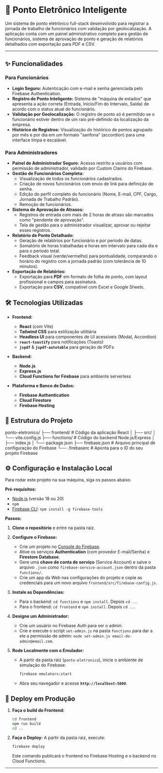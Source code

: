 # 🚀 Ponto Eletrônico Inteligente

Um sistema de ponto eletrônico full-stack desenvolvido para registrar a jornada de trabalho de funcionários com validação por geolocalização. A aplicação conta com um painel administrativo completo para gestão de funcionários, sistema de aprovação de ponto e geração de relatórios detalhados com exportação para PDF e CSV.

---

## ✨ Funcionalidades

### Para Funcionários
- **Login Seguro:** Autenticação com e-mail e senha gerenciada pelo Firebase Authentication.
- **Registro de Ponto Inteligente:** Sistema de "máquina de estados" que apresenta a ação correta (Entrada, Início/Fim do Intervalo, Saída) de acordo com o status atual do funcionário.
- **Validação por Geolocalização:** O registro de ponto só é permitido se o funcionário estiver dentro de um raio pré-definido da localização da empresa.
- **Histórico de Registros:** Visualização do histórico de pontos agrupado por mês e por dia em um formato "sanfona" (accordion) para uma interface limpa e escalável.

### Para Administradores
- **Painel de Administrador Seguro:** Acesso restrito a usuários com permissão de administrador, validado por Custom Claims do Firebase.
- **Gestão de Funcionários Completa:**
    - Visualização de todos os funcionários cadastrados.
    - Criação de novos funcionários com envio de link para definição de senha.
    - Edição do perfil completo do funcionário (Nome, E-mail, CPF, Cargo, Jornada de Trabalho Padrão).
    - Remoção de funcionários.
- **Sistema de Aprovação de Atrasos:**
    - Registros de entrada com mais de 2 horas de atraso são marcados como "pendente de aprovação".
    - Tela de gestão para o administrador visualizar, aprovar ou rejeitar esses registros.
- **Relatório de Ponto Detalhado:**
    - Geração de relatórios por funcionário e por período de datas.
    - Somatório de horas trabalhadas e horas em intervalo para cada dia e para o período total.
    - Feedback visual (verde/vermelho) para pontualidade, comparando o horário do registro com a jornada padrão (com tolerância de 10 minutos).
- **Exportação de Relatórios:**
    - Exportação para **PDF** em formato de folha de ponto, com layout profissional e campos para assinatura.
    - Exportação para **CSV**, compatível com Excel e Google Sheets.

## 🛠️ Tecnologias Utilizadas

- **Frontend:**
  - **React** (com Vite)
  - **Tailwind CSS** para estilização utilitária
  - **Headless UI** para componentes de UI acessíveis (Modal, Accordion)
  - **`react-toastify`** para notificações (Toasts)
  - **`jspdf`** & **`jspdf-autotable`** para geração de PDFs

- **Backend:**
  - **Node.js**
  - **Express.js**
  - **Cloud Functions for Firebase** para ambiente serverless

- **Plataforma e Banco de Dados:**
  - **Firebase Authentication**
  - **Cloud Firestore**
  - **Firebase Hosting**

## 📁 Estrutura do Projeto

ponto-eletronico/
├── frontend/         # Código da aplicação React
│   ├── src/
│   └── vite.config.js
├── functions/        # Código do backend Node.js/Express
│   ├── index.js
│   └── package.json
├── firebase.json     # Arquivo principal de configuração do Firebase
└── .firebaserc       # Aponta para o ID do seu projeto Firebase

## ⚙️ Configuração e Instalação Local

Para rodar este projeto na sua máquina, siga os passos abaixo.

**Pré-requisitos:**
- [Node.js](https://nodejs.org/) (versão 18 ou 20)
- `npm`
- [Firebase CLI](https://firebase.google.com/docs/cli): `npm install -g firebase-tools`

**Passos:**

1.  **Clone o repositório** e entre na pasta raiz.

2.  **Configure o Firebase:**
    - Crie um projeto no [Console do Firebase](https://console.firebase.google.com/).
    - Ative os serviços **Authentication** (com provedor E-mail/Senha) e **Firestore Database**.
    - Gere uma **chave de conta de serviço** (Service Account) e salve o arquivo `.json` como `firebase-service-account.json` dentro da pasta `functions/`.
    - Crie um app da Web nas configurações do projeto e copie as credenciais para um novo arquivo `frontend/src/firebase-config.js`.

3.  **Instale as Dependências:**
    - Para o backend: `cd functions` e `npm install`. Depois `cd ..`.
    - Para o frontend: `cd frontend` e `npm install`. Depois `cd ..`.

4.  **Designe um Administrador:**
    - Crie um usuário no Firebase Auth para ser o admin.
    - Crie e execute o script `set-admin.js` na pasta `functions` para dar a ele a permissão de admin: `node set-admin.js email-do-admin@email.com`.

5.  **Rode Localmente com o Emulador:**
    - A partir da pasta raiz (`ponto-eletronico`), inicie o ambiente de simulação do Firebase:
      ```bash
      firebase emulators:start
      ```
    - Abra seu navegador e acesse **`http://localhost:5000`**.

## 🚀 Deploy em Produção

1.  **Faça o build do Frontend:**
    ```bash
    cd frontend
    npm run build
    cd ..
    ```
2.  **Faça o Deploy:** A partir da pasta raiz, execute:
    ```bash
    firebase deploy
    ```
    Este comando publicará o frontend no Firebase Hosting e o backend no Cloud Functions.

---
